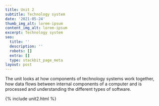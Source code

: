```yaml
---
title: Unit 2
subtitle: Technology system
date: '2021-05-24'
thumb_img_alt: lorem-ipsum
content_img_alt: lorem-ipsum
excerpt: Technology system
seo:
  title: ''
  description: ''
  robots: []
  extra: []
  type: stackbit_page_meta
layout: post
---
```

​The unit looks at how components of technology systems work together, how data flows between internal components of a computer and is processed and understanding the different types of software.



{% include unit2.html %}
